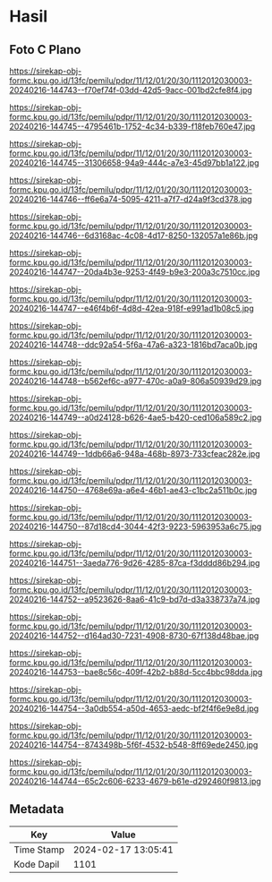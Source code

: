 # Hasil

## Foto C Plano

https://sirekap-obj-formc.kpu.go.id/13fc/pemilu/pdpr/11/12/01/20/30/1112012030003-20240216-144743--f70ef74f-03dd-42d5-9acc-001bd2cfe8f4.jpg

https://sirekap-obj-formc.kpu.go.id/13fc/pemilu/pdpr/11/12/01/20/30/1112012030003-20240216-144745--4795461b-1752-4c34-b339-f18feb760e47.jpg

https://sirekap-obj-formc.kpu.go.id/13fc/pemilu/pdpr/11/12/01/20/30/1112012030003-20240216-144745--31306658-94a9-444c-a7e3-45d97bb1a122.jpg

https://sirekap-obj-formc.kpu.go.id/13fc/pemilu/pdpr/11/12/01/20/30/1112012030003-20240216-144746--ff6e6a74-5095-4211-a7f7-d24a9f3cd378.jpg

https://sirekap-obj-formc.kpu.go.id/13fc/pemilu/pdpr/11/12/01/20/30/1112012030003-20240216-144746--6d3168ac-4c08-4d17-8250-132057a1e86b.jpg

https://sirekap-obj-formc.kpu.go.id/13fc/pemilu/pdpr/11/12/01/20/30/1112012030003-20240216-144747--20da4b3e-9253-4f49-b9e3-200a3c7510cc.jpg

https://sirekap-obj-formc.kpu.go.id/13fc/pemilu/pdpr/11/12/01/20/30/1112012030003-20240216-144747--e46f4b6f-4d8d-42ea-918f-e991ad1b08c5.jpg

https://sirekap-obj-formc.kpu.go.id/13fc/pemilu/pdpr/11/12/01/20/30/1112012030003-20240216-144748--ddc92a54-5f6a-47a6-a323-1816bd7aca0b.jpg

https://sirekap-obj-formc.kpu.go.id/13fc/pemilu/pdpr/11/12/01/20/30/1112012030003-20240216-144748--b562ef6c-a977-470c-a0a9-806a50939d29.jpg

https://sirekap-obj-formc.kpu.go.id/13fc/pemilu/pdpr/11/12/01/20/30/1112012030003-20240216-144749--a0d24128-b626-4ae5-b420-ced106a589c2.jpg

https://sirekap-obj-formc.kpu.go.id/13fc/pemilu/pdpr/11/12/01/20/30/1112012030003-20240216-144749--1ddb66a6-948a-468b-8973-733cfeac282e.jpg

https://sirekap-obj-formc.kpu.go.id/13fc/pemilu/pdpr/11/12/01/20/30/1112012030003-20240216-144750--4768e69a-a6e4-46b1-ae43-c1bc2a511b0c.jpg

https://sirekap-obj-formc.kpu.go.id/13fc/pemilu/pdpr/11/12/01/20/30/1112012030003-20240216-144750--87d18cd4-3044-42f3-9223-5963953a6c75.jpg

https://sirekap-obj-formc.kpu.go.id/13fc/pemilu/pdpr/11/12/01/20/30/1112012030003-20240216-144751--3aeda776-9d26-4285-87ca-f3dddd86b294.jpg

https://sirekap-obj-formc.kpu.go.id/13fc/pemilu/pdpr/11/12/01/20/30/1112012030003-20240216-144752--a9523626-8aa6-41c9-bd7d-d3a338737a74.jpg

https://sirekap-obj-formc.kpu.go.id/13fc/pemilu/pdpr/11/12/01/20/30/1112012030003-20240216-144752--d164ad30-7231-4908-8730-67f138d48bae.jpg

https://sirekap-obj-formc.kpu.go.id/13fc/pemilu/pdpr/11/12/01/20/30/1112012030003-20240216-144753--bae8c56c-409f-42b2-b88d-5cc4bbc98dda.jpg

https://sirekap-obj-formc.kpu.go.id/13fc/pemilu/pdpr/11/12/01/20/30/1112012030003-20240216-144754--3a0db554-a50d-4653-aedc-bf2f4f6e9e8d.jpg

https://sirekap-obj-formc.kpu.go.id/13fc/pemilu/pdpr/11/12/01/20/30/1112012030003-20240216-144754--8743498b-5f6f-4532-b548-8ff69ede2450.jpg

https://sirekap-obj-formc.kpu.go.id/13fc/pemilu/pdpr/11/12/01/20/30/1112012030003-20240216-144744--65c2c606-6233-4679-b61e-d292460f9813.jpg


## Metadata

| Key        | Value               |
| ---------- | ------------------- |
| Time Stamp | 2024-02-17 13:05:41 |
| Kode Dapil | 1101                |




